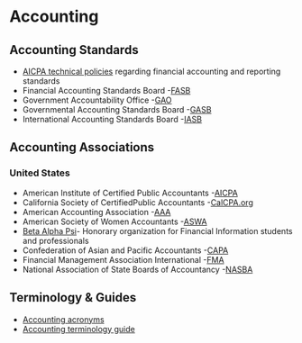 # Accounting

## Accounting Standards

* [AICPA technical policies](http:/www.aicpa.org/Research/Standards/Pages/default.aspx) regarding financial accounting and reporting standards
* Financial Accounting Standards Board -[FASB](http:/www.fasb.org/)
* Government Accountability Office -[GAO](http:/www.gao.gov/index.html)
* Governmental Accounting Standards Board -[GASB](http:/www.gasb.org/)
* International Accounting Standards Board -[IASB](https://www.ifrs.org/groups/international-accounting-standards-board/)

## Accounting Associations

### **United States**

* American Institute of Certified Public Accountants -[AICPA](http:/www.aicpa.org/)
* California Society of CertifiedPublic Accountants -[CalCPA.org](http:/www.calcpa.org/home.htm)
* American Accounting Association -[AAA](http:/aaahq.org/index.cfm)
* American Society of Women Accountants -[ASWA](http:/www.aswa.org/)
* [Beta Alpha Psi](http:/www.bap.org/)- Honorary organization for Financial Information students and professionals
* Confederation of Asian and Pacific Accountants -[CAPA](http:/www.capa.com.my/)
* Financial Management Association International -[FMA](http:/www.fma.org/)
* National Association of State Boards of Accountancy -[NASBA](http:/www.nasba.org/)

## Terminology & Guides

* [Accounting acronyms](http:/www.all-acronyms.com/tag/accounting)
* [Accounting terminology guide](http:/www.nysscpa.org/prof_library/guide.htm)



